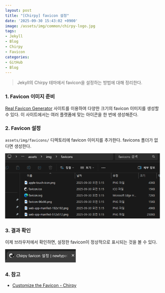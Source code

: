 ```yaml
---
layout: post
title: "[Chirpy] favicon 설정"
date: '2025-09-30 15:43:02 +0900'
image: /assets/img/common/chirpy-logo.jpg
tags:
- Jekyll
- Blog
- Chirpy
- Favicon
categories:
- GitHub
- Blog
---
```


> Jekyll의 Chirpy 테마에서 favicon을 설정하는 방법에 대해 정리한다.

### 1. Favicon 이미지 준비
[Real Favicon Generator](https://realfavicongenerator.net/) 사이트를 이용하여 다양한 크기의 favicon 이미지를 생성할 수 있다. 이 사이트에서는 여러 플랫폼에 맞는 아이콘을 한 번에 생성해준다.

### 2. Favicon 설정
`assets/img/favicons/` 디렉토리에 favicon 이미지를 추가한다. favicons 폴더가 없다면 생성한다.

![favicons 폴더](/assets/img/20250930/favicons-folder.png)

### 3. 결과 확인
이제 브라우저에서 확인하면, 설정한 favicon이 정상적으로 표시되는 것을 볼 수 있다.

![브라우저에서의 favicon 확인](/assets/img/20250930/favicon-browser.png)

### 4. 참고
- [Customize the Favicon - Chirpy](https://chirpy.cotes.page/posts/customize-the-favicon/)